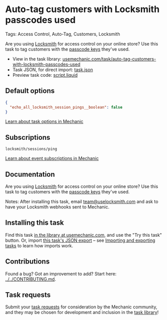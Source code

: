 # Auto-tag customers with Locksmith passcodes used

Tags: Access Control, Auto-Tag, Customers, Locksmith

Are you using [Locksmith](https://apps.shopify.com/locksmith?utm_source=mechanic&utm_medium=task-library) for access control on your online store? Use this task to tag customers with the [passcode keys](https://docs.uselocksmith.com/article/164-passcode-keys) they've used.

* View in the task library: [usemechanic.com/task/auto-tag-customers-with-locksmith-passcodes-used](https://usemechanic.com/task/auto-tag-customers-with-locksmith-passcodes-used)
* Task JSON, for direct import: [task.json](../../tasks/auto-tag-customers-with-locksmith-passcodes-used.json)
* Preview task code: [script.liquid](./script.liquid)

## Default options

```json
{
  "echo_all_locksmith_session_pings__boolean": false
}
```

[Learn about task options in Mechanic](https://docs.usemechanic.com/article/471-task-options)

## Subscriptions

```liquid
locksmith/sessions/ping
```

[Learn about event subscriptions in Mechanic](https://docs.usemechanic.com/article/408-subscriptions)

## Documentation

Are you using [Locksmith](https://apps.shopify.com/locksmith?utm_source=mechanic&utm_medium=task-library) for access control on your online store? Use this task to tag customers with the [passcode keys](https://docs.uselocksmith.com/article/164-passcode-keys) they've used.

Notes: After installing this task, email [team@uselocksmith.com](mailto:team@uselocksmith.com) and ask to have your Locksmith webhooks sent to Mechanic.

## Installing this task

Find this task [in the library at usemechanic.com](https://usemechanic.com/task/auto-tag-customers-with-locksmith-passcodes-used), and use the "Try this task" button. Or, import [this task's JSON export](../../tasks/auto-tag-customers-with-locksmith-passcodes-used.json) – see [Importing and exporting tasks](https://docs.usemechanic.com/article/505-importing-and-exporting-tasks) to learn how imports work.

## Contributions

Found a bug? Got an improvement to add? Start here: [../../CONTRIBUTING.md](../../CONTRIBUTING.md).

## Task requests

Submit your [task requests](https://mechanic.canny.io/task-requests) for consideration by the Mechanic community, and they may be chosen for development and inclusion in the [task library](https://tasks.mechanic.dev/)!
